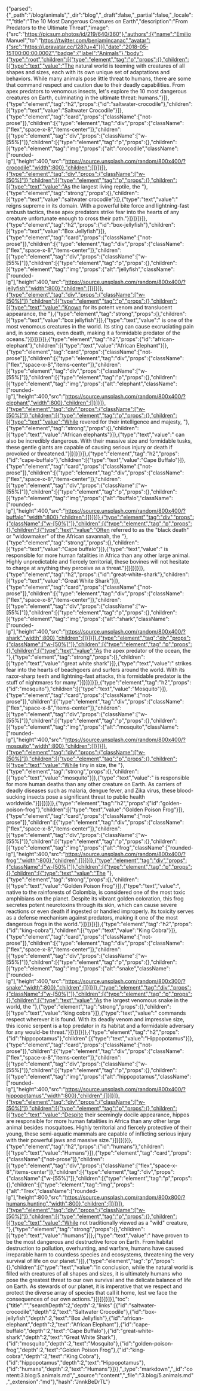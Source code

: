 {"parsed":{"_path":"/blog/animals","_dir":"blog","_draft":false,"_partial":false,"_locale":"","title":"The 10 Most Dangerous Creatures on Earth","description":"From Predators to the Ultimate Threat","image":{"src":"https://picsum.photos/id/219/640/360"},"authors":[{"name":"Emilio Manuel","to":"https://twitter.com/benjamincanac","avatar":{"src":"https://i.pravatar.cc/128?u=4"}}],"date":"2018-05-15T00:00:00.000Z","badge":{"label":"Animals"},"body":{"type":"root","children":[{"type":"element","tag":"p","props":{},"children":[{"type":"text","value":"The natural world is teeming with creatures of all shapes and sizes, each with its own unique set of adaptations and behaviors. While many animals pose little threat to humans, there are some that command respect and caution due to their deadly capabilities. From apex predators to venomous insects, let's explore the 10 most dangerous creatures on Earth, culminating in the ultimate threat: humans."}]},{"type":"element","tag":"h2","props":{"id":"saltwater-crocodile"},"children":[{"type":"text","value":"Saltwater Crocodile"}]},{"type":"element","tag":"card","props":{"className":["not-prose"]},"children":[{"type":"element","tag":"div","props":{"className":["flex","space-x-8","items-center"]},"children":[{"type":"element","tag":"div","props":{"className":["w-[55%]"]},"children":[{"type":"element","tag":"p","props":{},"children":[{"type":"element","tag":"img","props":{"alt":"crocodile","className":["rounded-lg"],"height":400,"src":"https://source.unsplash.com/random/800x400/?crocodile","width":800},"children":[]}]}]},{"type":"element","tag":"div","props":{"className":["w-[50%]"]},"children":[{"type":"element","tag":"p","props":{},"children":[{"type":"text","value":"As the largest living reptile, the "},{"type":"element","tag":"strong","props":{},"children":[{"type":"text","value":"saltwater crocodile"}]},{"type":"text","value":" reigns supreme in its domain. With a powerful bite force and lightning-fast ambush tactics, these apex predators strike fear into the hearts of any creature unfortunate enough to cross their path."}]}]}]}]},{"type":"element","tag":"h2","props":{"id":"box-jellyfish"},"children":[{"type":"text","value":"Box Jellyfish"}]},{"type":"element","tag":"card","props":{"className":["not-prose"]},"children":[{"type":"element","tag":"div","props":{"className":["flex","space-x-8","items-center"]},"children":[{"type":"element","tag":"div","props":{"className":["w-[55%]"]},"children":[{"type":"element","tag":"p","props":{},"children":[{"type":"element","tag":"img","props":{"alt":"jellyfish","className":["rounded-lg"],"height":400,"src":"https://source.unsplash.com/random/800x400/?jellyfish","width":800},"children":[]}]}]},{"type":"element","tag":"div","props":{"className":["w-[50%]"]},"children":[{"type":"element","tag":"p","props":{},"children":[{"type":"text","value":"Known for its potent venom and translucent appearance, the "},{"type":"element","tag":"strong","props":{},"children":[{"type":"text","value":"box jellyfish"}]},{"type":"text","value":" is one of the most venomous creatures in the world. Its sting can cause excruciating pain and, in some cases, even death, making it a formidable predator of the oceans."}]}]}]}]},{"type":"element","tag":"h2","props":{"id":"african-elephant"},"children":[{"type":"text","value":"African Elephant"}]},{"type":"element","tag":"card","props":{"className":["not-prose"]},"children":[{"type":"element","tag":"div","props":{"className":["flex","space-x-8","items-center"]},"children":[{"type":"element","tag":"div","props":{"className":["w-[55%]"]},"children":[{"type":"element","tag":"p","props":{},"children":[{"type":"element","tag":"img","props":{"alt":"elephant","className":["rounded-lg"],"height":400,"src":"https://source.unsplash.com/random/800x400/?elephant","width":800},"children":[]}]}]},{"type":"element","tag":"div","props":{"className":["w-[50%]"]},"children":[{"type":"element","tag":"p","props":{},"children":[{"type":"text","value":"While revered for their intelligence and majesty, "},{"type":"element","tag":"strong","props":{},"children":[{"type":"text","value":"African elephants"}]},{"type":"text","value":" can also be incredibly dangerous. With their massive size and formidable tusks, these gentle giants are capable of causing serious injury or death if provoked or threatened."}]}]}]}]},{"type":"element","tag":"h2","props":{"id":"cape-buffalo"},"children":[{"type":"text","value":"Cape Buffalo"}]},{"type":"element","tag":"card","props":{"className":["not-prose"]},"children":[{"type":"element","tag":"div","props":{"className":["flex","space-x-8","items-center"]},"children":[{"type":"element","tag":"div","props":{"className":["w-[55%]"]},"children":[{"type":"element","tag":"p","props":{},"children":[{"type":"element","tag":"img","props":{"alt":"buffalo","className":["rounded-lg"],"height":400,"src":"https://source.unsplash.com/random/800x400/?buffalo","width":800},"children":[]}]}]},{"type":"element","tag":"div","props":{"className":["w-[50%]"]},"children":[{"type":"element","tag":"p","props":{},"children":[{"type":"text","value":"Often referred to as the \"black death\" or \"widowmaker\" of the African savannah, the "},{"type":"element","tag":"strong","props":{},"children":[{"type":"text","value":"Cape buffalo"}]},{"type":"text","value":" is responsible for more human fatalities in Africa than any other large animal. Highly unpredictable and fiercely territorial, these bovines will not hesitate to charge at anything they perceive as a threat."}]}]}]}]},{"type":"element","tag":"h2","props":{"id":"great-white-shark"},"children":[{"type":"text","value":"Great White Shark"}]},{"type":"element","tag":"card","props":{"className":["not-prose"]},"children":[{"type":"element","tag":"div","props":{"className":["flex","space-x-8","items-center"]},"children":[{"type":"element","tag":"div","props":{"className":["w-[55%]"]},"children":[{"type":"element","tag":"p","props":{},"children":[{"type":"element","tag":"img","props":{"alt":"shark","className":["rounded-lg"],"height":400,"src":"https://source.unsplash.com/random/800x400/?shark","width":800},"children":[]}]}]},{"type":"element","tag":"div","props":{"className":["w-[50%]"]},"children":[{"type":"element","tag":"p","props":{},"children":[{"type":"text","value":"As the apex predator of the ocean, the "},{"type":"element","tag":"strong","props":{},"children":[{"type":"text","value":"great white shark"}]},{"type":"text","value":" strikes fear into the hearts of beachgoers and surfers around the world. With its razor-sharp teeth and lightning-fast attacks, this formidable predator is the stuff of nightmares for many."}]}]}]}]},{"type":"element","tag":"h2","props":{"id":"mosquito"},"children":[{"type":"text","value":"Mosquito"}]},{"type":"element","tag":"card","props":{"className":["not-prose"]},"children":[{"type":"element","tag":"div","props":{"className":["flex","space-x-8","items-center"]},"children":[{"type":"element","tag":"div","props":{"className":["w-[55%]"]},"children":[{"type":"element","tag":"p","props":{},"children":[{"type":"element","tag":"img","props":{"alt":"mosquito","className":["rounded-lg"],"height":400,"src":"https://source.unsplash.com/random/800x400/?mosquito","width":800},"children":[]}]}]},{"type":"element","tag":"div","props":{"className":["w-[50%]"]},"children":[{"type":"element","tag":"p","props":{},"children":[{"type":"text","value":"While tiny in size, the "},{"type":"element","tag":"strong","props":{},"children":[{"type":"text","value":"mosquito"}]},{"type":"text","value":" is responsible for more human deaths than any other creature on Earth. As carriers of deadly diseases such as malaria, dengue fever, and Zika virus, these blood-sucking insects pose a significant threat to public health worldwide."}]}]}]}]},{"type":"element","tag":"h2","props":{"id":"golden-poison-frog"},"children":[{"type":"text","value":"Golden Poison Frog"}]},{"type":"element","tag":"card","props":{"className":["not-prose"]},"children":[{"type":"element","tag":"div","props":{"className":["flex","space-x-8","items-center"]},"children":[{"type":"element","tag":"div","props":{"className":["w-[55%]"]},"children":[{"type":"element","tag":"p","props":{},"children":[{"type":"element","tag":"img","props":{"alt":"frog","className":["rounded-lg"],"height":400,"src":"https://source.unsplash.com/random/800x400/?frog","width":800},"children":[]}]}]},{"type":"element","tag":"div","props":{"className":["w-[50%]"]},"children":[{"type":"element","tag":"p","props":{},"children":[{"type":"text","value":"The "},{"type":"element","tag":"strong","props":{},"children":[{"type":"text","value":"Golden Poison Frog"}]},{"type":"text","value":", native to the rainforests of Colombia, is considered one of the most toxic amphibians on the planet. Despite its vibrant golden coloration, this frog secretes potent neurotoxins through its skin, which can cause severe reactions or even death if ingested or handled improperly. Its toxicity serves as a defense mechanism against predators, making it one of the most dangerous frogs in the world."}]}]}]}]},{"type":"element","tag":"h2","props":{"id":"king-cobra"},"children":[{"type":"text","value":"King Cobra"}]},{"type":"element","tag":"card","props":{"className":["not-prose"]},"children":[{"type":"element","tag":"div","props":{"className":["flex","space-x-8","items-center"]},"children":[{"type":"element","tag":"div","props":{"className":["w-[55%]"]},"children":[{"type":"element","tag":"p","props":{},"children":[{"type":"element","tag":"img","props":{"alt":"snake","className":["rounded-lg"],"height":400,"src":"https://source.unsplash.com/random/800x300/?snake","width":800},"children":[]}]}]},{"type":"element","tag":"div","props":{"className":["w-[50%]"]},"children":[{"type":"element","tag":"p","props":{},"children":[{"type":"text","value":"As the largest venomous snake in the world, the "},{"type":"element","tag":"strong","props":{},"children":[{"type":"text","value":"king cobra"}]},{"type":"text","value":" commands respect wherever it is found. With its deadly venom and impressive size, this iconic serpent is a top predator in its habitat and a formidable adversary for any would-be threat."}]}]}]}]},{"type":"element","tag":"h2","props":{"id":"hippopotamus"},"children":[{"type":"text","value":"Hippopotamus"}]},{"type":"element","tag":"card","props":{"className":["not-prose"]},"children":[{"type":"element","tag":"div","props":{"className":["flex","space-x-8","items-center"]},"children":[{"type":"element","tag":"div","props":{"className":["w-[55%]"]},"children":[{"type":"element","tag":"p","props":{},"children":[{"type":"element","tag":"img","props":{"alt":"hippopotamus","className":["rounded-lg"],"height":400,"src":"https://source.unsplash.com/random/800x400/?hippopotamus","width":800},"children":[]}]}]},{"type":"element","tag":"div","props":{"className":["w-[50%]"]},"children":[{"type":"element","tag":"p","props":{},"children":[{"type":"text","value":"Despite their seemingly docile appearance, hippos are responsible for more human fatalities in Africa than any other large animal besides mosquitoes. Highly territorial and fiercely protective of their young, these semi-aquatic mammals are capable of inflicting serious injury with their powerful jaws and massive size."}]}]}]}]},{"type":"element","tag":"h2","props":{"id":"humans"},"children":[{"type":"text","value":"Humans"}]},{"type":"element","tag":"card","props":{"className":["not-prose"]},"children":[{"type":"element","tag":"div","props":{"className":["flex","space-x-8","items-center"]},"children":[{"type":"element","tag":"div","props":{"className":["w-[55%]"]},"children":[{"type":"element","tag":"p","props":{},"children":[{"type":"element","tag":"img","props":{"alt":"Trex","className":["rounded-lg"],"height":800,"src":"https://source.unsplash.com/random/800x800/?humans,hunting","width":800},"children":[]}]}]},{"type":"element","tag":"div","props":{"className":["w-[50%]"]},"children":[{"type":"element","tag":"p","props":{},"children":[{"type":"text","value":"While not traditionally viewed as a \"wild\" creature, "},{"type":"element","tag":"strong","props":{},"children":[{"type":"text","value":"humans"}]},{"type":"text","value":" have proven to be the most dangerous and destructive force on Earth. From habitat destruction to pollution, overhunting, and warfare, humans have caused irreparable harm to countless species and ecosystems, threatening the very survival of life on our planet."}]},{"type":"element","tag":"p","props":{},"children":[{"type":"text","value":"In conclusion, while the natural world is filled with creatures of all shapes and sizes, it is ultimately humans who pose the greatest threat to our own survival and the delicate balance of life on Earth. As stewards of our planet, it is imperative that we respect and protect the diverse array of species that call it home, lest we face the consequences of our own actions."}]}]}]}]}],"toc":{"title":"","searchDepth":2,"depth":2,"links":[{"id":"saltwater-crocodile","depth":2,"text":"Saltwater Crocodile"},{"id":"box-jellyfish","depth":2,"text":"Box Jellyfish"},{"id":"african-elephant","depth":2,"text":"African Elephant"},{"id":"cape-buffalo","depth":2,"text":"Cape Buffalo"},{"id":"great-white-shark","depth":2,"text":"Great White Shark"},{"id":"mosquito","depth":2,"text":"Mosquito"},{"id":"golden-poison-frog","depth":2,"text":"Golden Poison Frog"},{"id":"king-cobra","depth":2,"text":"King Cobra"},{"id":"hippopotamus","depth":2,"text":"Hippopotamus"},{"id":"humans","depth":2,"text":"Humans"}]}},"_type":"markdown","_id":"content:3.blog:5.animals.md","_source":"content","_file":"3.blog/5.animals.md","_extension":"md"},"hash":"JnnkBeDrTL"}